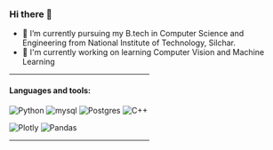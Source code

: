 ### Hi there 👋

- 🔭 I’m currently pursuing my B.tech in Computer Science and Engineering from National Institute of Technology, Silchar.
- 🌱 I'm currently working on learning Computer Vision and Machine Learning

<hr style="width:50%;text-align:left;margin-left:0">

#### Languages and tools:
![Python](https://img.shields.io/badge/python-3670A0?style=for-the-badge&logo=python&logoColor=ffdd54)
![mysql](https://img.shields.io/badge/mysql-4479A1.svg?&style=for-the-badge&logo=mysql&logoColor=white)
![Postgres](https://img.shields.io/badge/postgres-%23316192.svg?style=for-the-badge&logo=postgresql&logoColor=white)
![C++](https://img.shields.io/badge/c++-%2300599C.svg?style=for-the-badge&logo=c%2B%2B&logoColor=white)

![Plotly](https://img.shields.io/badge/Plotly-%233F4F75.svg?style=for-the-badge&logo=plotly&logoColor=white)
![Pandas](https://img.shields.io/badge/pandas-%23150458.svg?style=for-the-badge&logo=pandas&logoColor=white)

<hr style="width:50%;text-align:left;margin-left:0">


